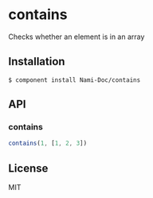 
# contains

  Checks whether an element is in an array

## Installation

    $ component install Nami-Doc/contains

## API

### contains

```js
contains(1, [1, 2, 3])
```

## License

  MIT
